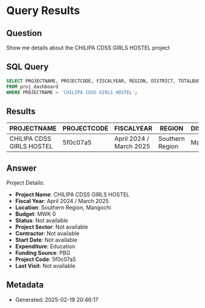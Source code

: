 # Query Results

## Question
Show me details about the CHILIPA CDSS GIRLS HOSTEL project

## SQL Query
```sql
SELECT PROJECTNAME, PROJECTCODE, FISCALYEAR, REGION, DISTRICT, TOTALBUDGET, PROJECTSTATUS, PROJECTSECTOR, CONTRACTORNAME, STARTDATE, TOTALEXPENDITURETODATE, FUNDINGSOURCE, LASTVISIT 
FROM proj_dashboard 
WHERE PROJECTNAME = 'CHILIPA CDSS GIRLS HOSTEL';
```

## Results
| PROJECTNAME | PROJECTCODE | FISCALYEAR | REGION | DISTRICT | TOTALBUDGET | PROJECTSTATUS | PROJECTSECTOR | CONTRACTORNAME | STARTDATE | TOTALEXPENDITURETODATE | FUNDINGSOURCE | LASTVISIT |
| --- | --- | --- | --- | --- | --- | --- | --- | --- | --- | --- | --- | --- |
| CHILIPA CDSS GIRLS HOSTEL | 5f0c07a5 | April 2024 / March 2025 | Southern Region | Mangochi |  |  | Education |  |  |  | PBG |  |


## Answer
Project Details:
* **Project Name**: CHILIPA CDSS GIRLS HOSTEL
* **Fiscal Year**: April 2024 / March 2025
* **Location**: Southern Region, Mangochi
* **Budget**: MWK 0
* **Status**: Not available
* **Project Sector**: Not available
* **Contractor**: Not available
* **Start Date**: Not available
* **Expenditure**: Education
* **Funding Source**: PBG
* **Project Code**: 5f0c07a5
* **Last Visit**: Not available

## Metadata
- Generated: 2025-02-19 20:46:17
